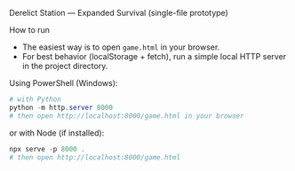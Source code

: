 Derelict Station — Expanded Survival (single-file prototype)

How to run
- The easiest way is to open `game.html` in your browser.
- For best behavior (localStorage + fetch), run a simple local HTTP server in the project directory.

Using PowerShell (Windows):

```powershell
# with Python
python -m http.server 8000
# then open http://localhost:8000/game.html in your browser
```

or with Node (if installed):

```powershell
npx serve -p 8000 .
# then open http://localhost:8000/game.html
```


